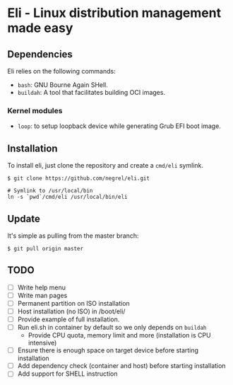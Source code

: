 # Eli - Linux distribution management made easy

## Dependencies

Eli relies on the following commands:
- `bash`: GNU Bourne Again SHell.
- `buildah`: A tool that facilitates building OCI images.

### Kernel modules

- `loop`: to setup loopback device while generating Grub EFI boot image.

## Installation

To install eli, just clone the repository and create a `cmd/eli` symlink.

```shell
$ git clone https://github.com/negrel/eli.git

# Symlink to /usr/local/bin
ln -s `pwd`/cmd/eli /usr/local/bin/eli
```

## Update

It's simple as pulling from the master branch:

```shell
$ git pull origin master
```

## TODO

- [ ] Write help menu
- [ ] Write man pages
- [ ] Permanent partition on ISO installation
- [ ] Host installation (no ISO) in /boot/eli/<image>
- [ ] Provide example of full installation.
- [ ] Run eli.sh in container by default so we only depends on `buildah`
  - Provide CPU quota, memory limit and more (installation is CPU intensive)
- [ ] Ensure there is enough space on target device before starting installation
- [ ] Add dependency check (container and host) before starting installation
- [ ] Add support for SHELL instruction